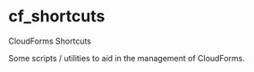 # cf_shortcuts
CloudForms Shortcuts

Some scripts / utilities to aid in the management of CloudForms.


